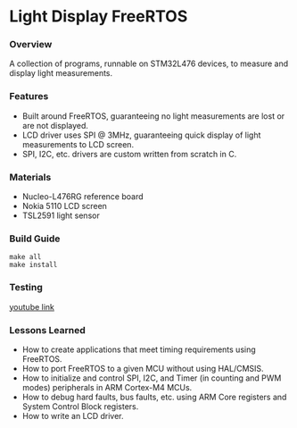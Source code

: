 # Light Display FreeRTOS  
### Overview  
A collection of programs, runnable on STM32L476 devices, to measure and display light measurements.    

### Features  
- Built around FreeRTOS, guaranteeing no light measurements are lost or are not displayed.  
- LCD driver uses SPI @ 3MHz, guaranteeing quick display of light measurements to LCD screen.  
- SPI, I2C, etc. drivers are custom written from scratch in C.  

### Materials   
- Nucleo-L476RG reference board   
- Nokia 5110 LCD screen   
- TSL2591 light sensor   

### Build Guide
```
make all
make install
```

### Testing
[youtube link](youtube.com)   

### Lessons Learned
- How to create applications that meet timing requirements using FreeRTOS.  
- How to port FreeRTOS to a given MCU without using HAL/CMSIS.  
- How to initialize and control SPI, I2C, and Timer (in counting and PWM modes) peripherals in ARM Cortex-M4 MCUs.
- How to debug hard faults, bus faults, etc. using ARM Core registers and System Control Block registers.
- How to write an LCD driver.  
  

